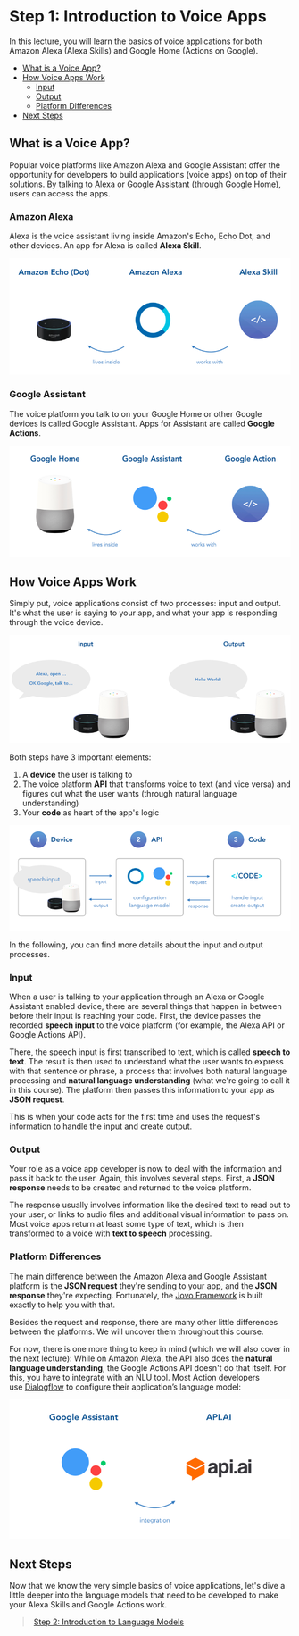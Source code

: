 # Step 1: Introduction to Voice Apps

In this lecture, you will learn the basics of voice applications for both Amazon Alexa (Alexa Skills) and Google Home (Actions on Google).

* [What is a Voice App?](#what-is-a-voice-app)
* [How Voice Apps Work](#how-voice-apps-work)
    * [Input](#input)
    * [Output](#output)
    * [Platform Differences](#platform-differences)
* [Next Steps](#next-steps)

## What is a Voice App?

Popular voice platforms like Amazon Alexa and Google Assistant offer the opportunity for developers to build applications (voice apps) on top of their solutions. By talking to Alexa or Google Assistant (through Google Home), users can access the apps.

### Amazon Alexa

Alexa is the voice assistant living inside Amazon's Echo, Echo Dot, and other devices. An app for Alexa is called **Alexa Skill**.

![](./img/amazon-echo-alexa-skill-1.png)

### Google Assistant

The voice platform you talk to on your Google Home or other Google devices is called Google Assistant. Apps for Assistant are called **Google Actions**.

![](./img/google-home-google-assistant.png)

## How Voice Apps Work

Simply put, voice applications consist of two processes: input and output. It's what the user is saying to your app, and what your app is responding through the voice device.

![](./img/speech-input-output.png)

Both steps have 3 important elements:

1.  A **device** the user is talking to
2.  The voice platform **API** that transforms voice to text (and vice versa) and figures out what the user wants (through natural language understanding)
3.  Your **code** as heart of the app's logic

![](./img/alexa-google-assistant-input-output.png)

In the following, you can find more details about the input and output processes.

### Input

When a user is talking to your application through an Alexa or Google Assistant enabled device, there are several things that happen in between before their input is reaching your code. First, the device passes the recorded **speech input** to the voice platform (for example, the Alexa API or Google Actions API).

There, the speech input is first transcribed to text, which is called **speech to text**. The result is then used to understand what the user wants to express with that sentence or phrase, a process that involves both natural language processing and **natural language understanding** (what we're going to call it in this course). The platform then passes this information to your app as **JSON request**.

This is when your code acts for the first time and uses the request's information to handle the input and create output.

### Output

Your role as a voice app developer is now to deal with the information and pass it back to the user. Again, this involves several steps. First, a **JSON response** needs to be created and returned to the voice platform.

The response usually involves information like the desired text to read out to your user, or links to audio files and additional visual information to pass on. Most voice apps return at least some type of text, which is then transformed to a voice with **text to speech** processing.

### Platform Differences

The main difference between the Amazon Alexa and Google Assistant platform is the **JSON request** they're sending to your app, and the **JSON response** they're expecting. Fortunately, the [Jovo Framework](https://github.com/jovotech/jovo-framework-nodejs/) is built exactly to help you with that.

Besides the request and response, there are many other little differences between the platforms. We will uncover them throughout this course.

For now, there is one more thing to keep in mind (which we will also cover in the next lecture): While on Amazon Alexa, the API also does the **natural language understanding**, the Google Actions API doesn't do that itself. For this, you have to integrate with an NLU tool. Most Action developers use [Dialogflow](https://dialogflow.com/) to configure their application’s language model:

![](./img/google-assistant-api-ai.png)

## Next Steps

Now that we know the very simple basics of voice applications, let's dive a little deeper into the language models that need to be developed to make your Alexa Skills and Google Actions work.

> [Step 2: Introduction to Language Models](./step-2-introduction-language-models.md)

<!--[metadata]: { "description": "In this lecture, you will learn the basics of voice applications for both Amazon Alexa (Alexa Skills) and Google Home (Actions on Google).", "author": "jan-koenig" }-->

